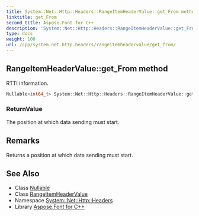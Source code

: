 ```yaml
---
title: System::Net::Http::Headers::RangeItemHeaderValue::get_From method
linktitle: get_From
second_title: Aspose.Font for C++
description: 'System::Net::Http::Headers::RangeItemHeaderValue::get_From method. RTTI information in C++.'
type: docs
weight: 100
url: /cpp/system.net.http.headers/rangeitemheadervalue/get_from/
---
```

## RangeItemHeaderValue::get_From method


RTTI information.

```cpp
Nullable<int64_t> System::Net::Http::Headers::RangeItemHeaderValue::get_From()
```


### ReturnValue

The position at which data sending must start.
## Remarks


Returns a position at which data sending must start. 
## See Also

* Class [Nullable](../../../system/nullable/)
* Class [RangeItemHeaderValue](../)
* Namespace [System::Net::Http::Headers](../../)
* Library [Aspose.Font for C++](../../../)

